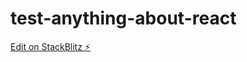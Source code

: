 # test-anything-about-react

[Edit on StackBlitz ⚡️](https://stackblitz.com/edit/test-anything-about-react)